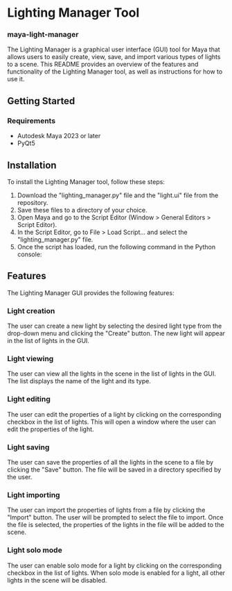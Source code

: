 # Lighting Manager Tool
### maya-light-manager

The Lighting Manager is a graphical user interface (GUI) tool for Maya that allows users to easily create, view, save, and import various types of lights to a scene. 
This README provides an overview of the features and functionality of the Lighting Manager tool, as well as instructions for how to use it.

## Getting Started

### Requirements
* Autodesk Maya 2023 or later
* PyQt5

## Installation
To install the Lighting Manager tool, follow these steps:

1. Download the "lighting_manager.py" file and the "light.ui" file from the repository.
2. Save these files to a directory of your choice.
3. Open Maya and go to the Script Editor (Window > General Editors > Script Editor).
4. In the Script Editor, go to File > Load Script... and select the "lighting_manager.py" file.
5. Once the script has loaded, run the following command in the Python console:

## Features
The Lighting Manager GUI provides the following features:

### Light creation
The user can create a new light by selecting the desired light type from the drop-down menu and clicking the "Create" button. The new light will appear in the list of lights in the GUI.

### Light viewing
The user can view all the lights in the scene in the list of lights in the GUI. The list displays the name of the light and its type.

### Light editing
The user can edit the properties of a light by clicking on the corresponding checkbox in the list of lights. This will open a window where the user can edit the properties of the light.

### Light saving
The user can save the properties of all the lights in the scene to a file by clicking the "Save" button. The file will be saved in a directory specified by the user.

### Light importing
The user can import the properties of lights from a file by clicking the "Import" button. The user will be prompted to select the file to import. Once the file is selected, the properties of the lights in the file will be added to the scene.

### Light solo mode
The user can enable solo mode for a light by clicking on the corresponding checkbox in the list of lights. When solo mode is enabled for a light, all other lights in the scene will be disabled.
